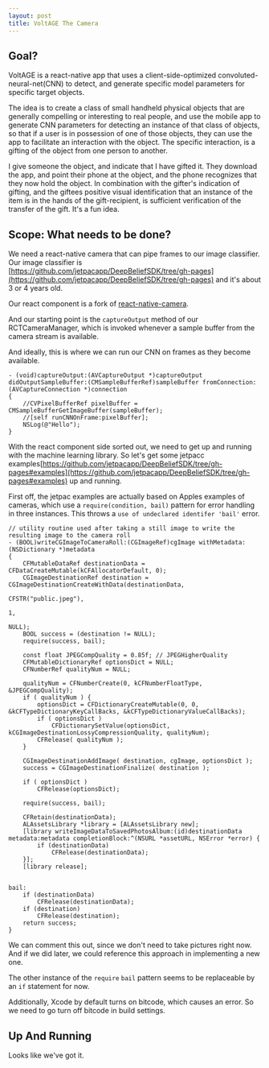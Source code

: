 ```yaml
---
layout: post
title: VoltAGE The Camera
---
```


## Goal?
VoltAGE is a react-native app that uses a client-side-optimized convoluted-neural-net(CNN) to detect, and generate specific model parameters for specific target objects.

The idea is to create a class of small handheld physical objects that are generally compelling or interesting to real people, and use the mobile app to generate CNN parameters for detecting an instance of that class of objects, so that if a user is in possession of one of those objects, they can use the app to facilitate an interaction with the object. The specific interaction, is a gifting of the object from one person to another.

I give someone the object, and indicate that I have gifted it. They download the app, and point their phone at the object, and the phone recognizes that they now hold the object. In combination with the gifter's indication of gifting, and the giftees positive visual identification that an instance of the item is in the hands of the gift-recipient, is sufficient verification of the transfer of the gift. It's a fun idea.

## Scope: What needs to be done?

We need a react-native camera that can pipe frames to our image classifier. Our image classifier is [https://github.com/jetpacapp/DeepBeliefSDK/tree/gh-pages](https://github.com/jetpacapp/DeepBeliefSDK/tree/gh-pages) and it's about 3 or 4 years old. 

Our react component is a fork of [react-native-camera](https://github.com/nsipplswezey/react-native-camera). 

And our starting point is the `captureOutput` method of our RCTCameraManager, which is invoked whenever a sample buffer from the camera stream is available.

And ideally, this is where we can run our CNN on frames as they become available.

```
- (void)captureOutput:(AVCaptureOutput *)captureOutput didOutputSampleBuffer:(CMSampleBufferRef)sampleBuffer fromConnection:(AVCaptureConnection *)connection
{
    //CVPixelBufferRef pixelBuffer = CMSampleBufferGetImageBuffer(sampleBuffer);
    //[self runCNNOnFrame:pixelBuffer];
    NSLog(@"Hello");
}
```

With the react component side sorted out, we need to get up and running with the machine learning library. So let's get some jetpacc examples[https://github.com/jetpacapp/DeepBeliefSDK/tree/gh-pages#examples](https://github.com/jetpacapp/DeepBeliefSDK/tree/gh-pages#examples) up and running.

First off, the jetpac examples are actually based on Apples examples of cameras, which use a `require(condition, bail)` pattern for error handling in three instances. This throws a `use of undeclared identifer 'bail'` error. 

```
// utility routine used after taking a still image to write the resulting image to the camera roll
- (BOOL)writeCGImageToCameraRoll:(CGImageRef)cgImage withMetadata:(NSDictionary *)metadata
{
	CFMutableDataRef destinationData = CFDataCreateMutable(kCFAllocatorDefault, 0);
	CGImageDestinationRef destination = CGImageDestinationCreateWithData(destinationData, 
																		 CFSTR("public.jpeg"), 
																		 1, 
																		 NULL);
	BOOL success = (destination != NULL);
	require(success, bail);

	const float JPEGCompQuality = 0.85f; // JPEGHigherQuality
	CFMutableDictionaryRef optionsDict = NULL;
	CFNumberRef qualityNum = NULL;
	
	qualityNum = CFNumberCreate(0, kCFNumberFloatType, &JPEGCompQuality);    
	if ( qualityNum ) {
		optionsDict = CFDictionaryCreateMutable(0, 0, &kCFTypeDictionaryKeyCallBacks, &kCFTypeDictionaryValueCallBacks);
		if ( optionsDict )
			CFDictionarySetValue(optionsDict, kCGImageDestinationLossyCompressionQuality, qualityNum);
		CFRelease( qualityNum );
	}
	
	CGImageDestinationAddImage( destination, cgImage, optionsDict );
	success = CGImageDestinationFinalize( destination );

	if ( optionsDict )
		CFRelease(optionsDict);
	
	require(success, bail);
	
	CFRetain(destinationData);
	ALAssetsLibrary *library = [ALAssetsLibrary new];
	[library writeImageDataToSavedPhotosAlbum:(id)destinationData metadata:metadata completionBlock:^(NSURL *assetURL, NSError *error) {
		if (destinationData)
			CFRelease(destinationData);
	}];
	[library release];


bail:
	if (destinationData)
		CFRelease(destinationData);
	if (destination)
		CFRelease(destination);
	return success;
}
```

We can comment this out, since we don't need to take pictures right now. And if we did later, we could reference this approach in implementing a new one.

The other instance of the `require` `bail` pattern seems to be replaceable by an `if` statement for now.

Additionally, Xcode by default turns on bitcode, which causes an error. So we need to go turn off bitcode in build settings.

## Up And Running

Looks like we've got it.


